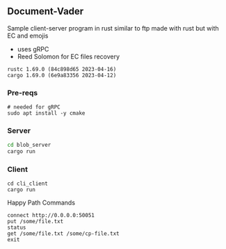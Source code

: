 ## Document-Vader

Sample client-server program in rust similar to ftp made with rust but with EC and emojis

- uses gRPC
- Reed Solomon for EC files recovery

```
rustc 1.69.0 (84c898d65 2023-04-16)
cargo 1.69.0 (6e9a83356 2023-04-12)
```

### Pre-reqs

```shell
# needed for gRPC
sudo apt install -y cmake
```

### Server

```bash
cd blob_server
cargo run
```

### Client

```shell
cd cli_client
cargo run
```
Happy Path Commands
```shell
connect http://0.0.0.0:50051
put /some/file.txt
status
get /some/file.txt /some/cp-file.txt
exit
```